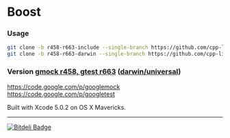 Boost
=====

### Usage

```bash
git clone -b r458-r663-include --single-branch https://github.com/cpp-libs/googlemock-googletest.git ~/gmock+gtest/include
git clone -b r458-r663-darwin --single-branch https://github.com/cpp-libs/googlemock-googletest.git ~/gmock+gtest/lib
```

### Version [gmock r458, gtest r663](https://github.com/cpp-libs/googlemock-googletest/tree/r458-r663-include "rr458-rr663 headers") ([darwin/universal](https://github.com/cpp-libs/googlemock-googletest/tree/r458-r663-darwin "darwin/universal"))

https://code.google.com/p/googlemock
https://code.google.com/p/googletest

Built with Xcode 5.0.2 on OS X Mavericks.

---
[![Bitdeli Badge](https://d2weczhvl823v0.cloudfront.net/cpp-libs/googlemock-googletest/trend.png)](https://bitdeli.com/free "Bitdeli Badge")
